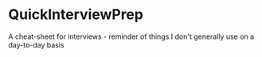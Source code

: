 # QuickInterviewPrep
A cheat-sheet for interviews - reminder of things I don't generally use on a day-to-day basis
